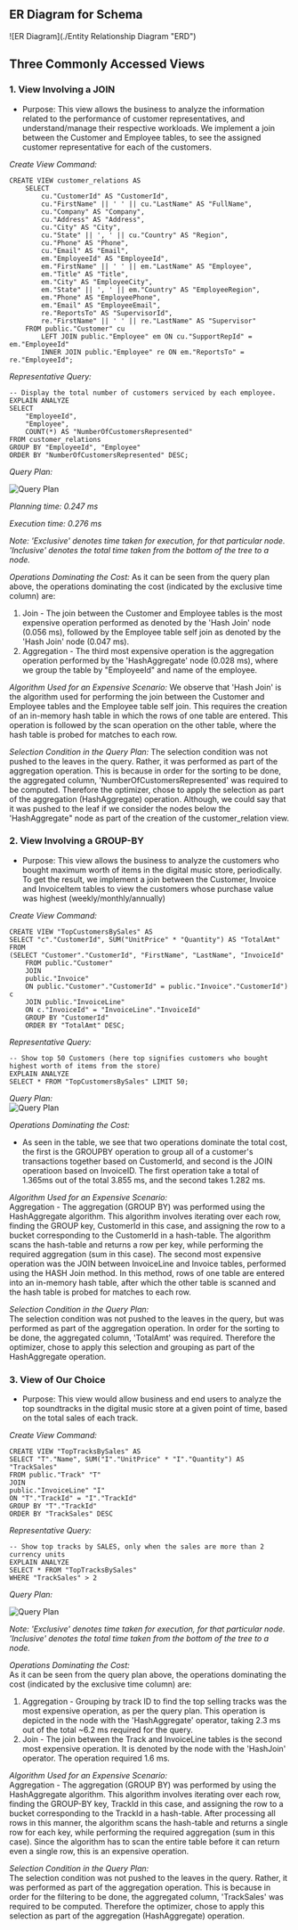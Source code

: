 ## ER Diagram for Schema

![ER Diagram](./Entity Relationship Diagram "ERD")

## Three Commonly Accessed Views

### 1. View Involving a JOIN

* Purpose: This view allows the business to analyze the information related to the performance of customer representatives, and understand/manage their respective workloads. We implement a join between the Customer and Employee tables, to see the assigned customer representative for each of the customers.

*Create View Command:*
```
CREATE VIEW customer_relations AS
    SELECT 
        cu."CustomerId" AS "CustomerId",
        cu."FirstName" || ' ' || cu."LastName" AS "FullName",
        cu."Company" AS "Company",
        cu."Address" AS "Address",
        cu."City" AS "City",
        cu."State" || ', ' || cu."Country" AS "Region",
        cu."Phone" AS "Phone",
        cu."Email" AS "Email",
        em."EmployeeId" AS "EmployeeId",
        em."FirstName" || ' ' || em."LastName" AS "Employee",
        em."Title" AS "Title",
        em."City" AS "EmployeeCity",
        em."State" || ', ' || em."Country" AS "EmployeeRegion",
        em."Phone" AS "EmployeePhone",
        em."Email" AS "EmployeeEmail",
        re."ReportsTo" AS "SupervisorId",
        re."FirstName" || ' ' || re."LastName" AS "Supervisor"
    FROM public."Customer" cu
        LEFT JOIN public."Employee" em ON cu."SupportRepId" = em."EmployeeId"
        INNER JOIN public."Employee" re ON em."ReportsTo" = re."EmployeeId";
```

*Representative Query:*
```
-- Display the total number of customers serviced by each employee.
EXPLAIN ANALYZE
SELECT 
	"EmployeeId",
	"Employee",
	COUNT(*) AS "NumberOfCustomersRepresented"	
FROM customer_relations
GROUP BY "EmployeeId", "Employee"
ORDER BY "NumberOfCustomersRepresented" DESC;
```

*Query Plan:*

![Query Plan](./query_plans/view1.PNG "Query Plan for Customer Relations View")

*Planning time: 0.247 ms*

*Execution time: 0.276 ms*

*Note: 'Exclusive' denotes time taken for execution, for that particular node. 'Inclusive' denotes the total time taken from the bottom of the tree to a node.*

*Operations Dominating the Cost:*
As it can be seen from the query plan above, the operations dominating the cost (indicated by the exclusive time column) are:    
1. Join - The join between the Customer and Employee tables is the most expensive operation performed as denoted by the 'Hash Join' node (0.056 ms), followed by the Employee table self join as denoted by the 'Hash Join' node (0.047 ms).
2. Aggregation - The third most expensive operation is the aggregation operation performed by the 'HashAggregate' node (0.028 ms), where we group the table by "EmployeeId" and name of the employee.

*Algorithm Used for an Expensive Scenario:*
We observe that 'Hash Join' is the algorithm used for performing the join between the Customer and Employee tables and the Employee table self join. This requires the creation of an in-memory hash table in which the rows of one table are entered. This operation is followed by the scan operation on the other table, where the hash table is probed for matches to each row.

*Selection Condition in the Query Plan:*
The selection condition was not pushed to the leaves in the query. Rather, it was performed as part of the aggregation operation. This is because in order for the sorting to be done, the aggregated column, 'NumberOfCustomersRepresented' was required to be computed. Therefore the optimizer, chose to apply the selection as part of the aggregation (HashAggregate) operation. Although, we could say that it was pushed to the leaf if we consider the nodes below the 'HashAggregate" node as part of the creation of the customer_relation view.

### 2. View Involving a GROUP-BY

* Purpose: This view allows the business to analyze the customers who bought maximum worth of items in the digital music store, periodically. To get the result, we implement a join between the Customer, Invoice and InvoiceItem tables to view the customers whose purchase value was highest (weekly/monthly/annually)

*Create View Command:*  
```
CREATE VIEW "TopCustomersBySales" AS
SELECT "c"."CustomerId", SUM("UnitPrice" * "Quantity") AS "TotalAmt"
FROM
(SELECT "Customer"."CustomerId", "FirstName", "LastName", "InvoiceId"
	FROM public."Customer"
	JOIN 
	public."Invoice"
	ON public."Customer"."CustomerId" = public."Invoice"."CustomerId") c
	JOIN public."InvoiceLine"
	ON c."InvoiceId" = "InvoiceLine"."InvoiceId"
	GROUP BY "CustomerId"
	ORDER BY "TotalAmt" DESC;
```

*Representative Query:*  
```
-- Show top 50 Customers (here top signifies customers who bought highest worth of items from the store)
EXPLAIN ANALYZE 
SELECT * FROM "TopCustomersBySales" LIMIT 50;  
```

*Query Plan:*  
![Query Plan](./query_plans/view2.PNG "Query Plan for Top Customers View")

*Operations Dominating the Cost:*  
- As seen in the table, we see that two operations dominate the total cost, the first is the GROUPBY operation to group all of a customer's transactions together based on CustomerId, and second is the JOIN operatioon based on InvoiceID. The first operation take a total of 1.365ms out of the total 3.855 ms, and the second takes 1.282 ms.

*Algorithm Used for an Expensive Scenario:*  
Aggregation - The aggregation (GROUP BY) was performed using the HashAggregate algorithm. This algorithm involves iterating over each row, finding the GROUP key, CustomerId in this case, and assigning the row to a bucket corresponding to the CustomerId in a hash-table. The algorithm scans the hash-table and returns a row per key, while performing the required aggregation (sum in this case). The second most expensive operation was the JOIN between InvoiceLine and Invoice tables, performed using the HASH Join method. In this method, rows of one table are entered into an in-memory hash table, after which the other table is scanned and the hash table is probed for matches to each row.   

*Selection Condition in the Query Plan:*  
The selection condition was not pushed to the leaves in the query, but was performed as part of the aggregation operation. In order for the sorting to be done, the aggregated column, 'TotalAmt' was required. Therefore the optimizer, chose to apply this selection and grouping as part of the HashAggregate operation.

### 3. View of Our Choice

* Purpose: This view would allow business and end users to analyze the top soundtracks in the digital music store at a given point of time, based on the total sales of each track.

*Create View Command:*  
```
CREATE VIEW "TopTracksBySales" AS
SELECT "T"."Name", SUM("I"."UnitPrice" * "I"."Quantity") AS "TrackSales"
FROM public."Track" "T"
JOIN
public."InvoiceLine" "I"
ON "T"."TrackId" = "I"."TrackId"
GROUP BY "T"."TrackId"
ORDER BY "TrackSales" DESC
```

*Representative Query:*  
```
-- Show top tracks by SALES, only when the sales are more than 2 currency units
EXPLAIN ANALYZE 
SELECT * FROM "TopTracksBySales"
WHERE "TrackSales" > 2  
```

*Query Plan:*  

![Query Plan](./query_plans/view3.PNG "Query Plan for Top Tracks View")

*Note: 'Exclusive' denotes time taken for execution, for that particular node. 'Inclusive' denotes the total time taken from the bottom of the tree to a node.*

*Operations Dominating the Cost:*    
As it can be seen from the query plan above, the operations dominating the cost (indicated by the exclusive time column) are:    
1. Aggregation - Grouping by track ID to find the top selling tracks was the most expensive operation, as per the query plan. This operation is depicted in the node with the 'HashAggregate' operator, taking 2.3 ms out of the total ~6.2 ms required for the query.  
2. Join - The join between the Track and InvoiceLine tables is the second most expensive operation. It is denoted by the node with the 'HashJoin' operator. The operation required 1.6 ms.  

*Algorithm Used for an Expensive Scenario:*  
Aggregation - The aggregation (GROUP BY) was performed by using the HashAggregate algorithm. This algorithm involves iterating over each row, finding the GROUP-BY key, TrackId in this case, and assigning the row to a bucket corresponding to the TrackId in a hash-table. After processing all rows in this manner, the algorithm scans the hash-table and returns a single row for each key, while performing the required aggregation (sum in this case). Since the algorithm has to scan the entire table before it can return even a single row, this is an expensive operation.

*Selection Condition in the Query Plan:*  
The selection condition was not pushed to the leaves in the query. Rather, it was performed as part of the aggregation operation. This is because in order for the filtering to be done, the aggregated column, 'TrackSales' was required to be computed. Therefore the optimizer, chose to apply this selection as part of the aggregation (HashAggregate) operation.
